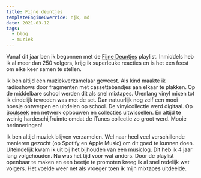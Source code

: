 ```yaml
---
title: Fijne deuntjes
templateEngineOverride: njk, md
date: 2021-03-12
tags:
  - blog
  - muziek
---
```

Vanaf dit jaar ben ik begonnen met de [Fijne Deuntjes](https://diederikdijkstra.nl/fijne-deuntjes/) playlist. Inmiddels heb ik al meer dan 250 volgers, krijg ik superleuke reacties en is het een feest om elke keer samen te stellen.

Ik ben altijd een muziekverzamelaar geweest. Als kind maakte ik radioshows door fragmenten met cassettebandjes aan elkaar te plakken. Op de middelbare school werden dit als snel mixtapes. Urenlang vinyl mixen tot ik eindelijk tevreden was met de set. Dan natuurlijk nog zelf een mooi hoesje ontwerpen en uitdelen op school. De vinylcollectie werd digitaal. Op [Soulseek](http://www.slsknet.org/news/) een netwerk opbouwen en collecties uitwissellen. En altijd te weinig hardeschijfruimte omdat de iTunes collectie zo groot werd. Mooie herinneringen!

Ik ben altijd muziek blijven verzamelen. Wel naar heel veel verschillende manieren gezocht (op Spotify en Apple Music) om dit goed te kunnen doen. Uiteindelijk kwam ik uit bij het bijhouden van een musiclog. Dit heb ik 4 jaar lang volgehouden. Nu was het tijd voor wat anders. Door de playlist openbaar te maken en een beetje te promoten kreeg ik al snel redelijk wat volgers. Het voelde weer net als vroeger toen ik mijn mixtapes uitdeelde.
